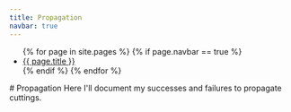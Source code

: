 ```yaml
---
title: Propagation
navbar: true
---
```

<ul class="navbar">
    {% for page in site.pages %}
      {% if page.navbar == true %}
        <li class="navbar-page"><a href="{{site.baseurl}}{{ page.url }}">{{ page.title }}</a></li>
      {% endif %}
    {% endfor %}
</ul>
# Propagation
Here I'll document my successes and failures to propagate cuttings.
